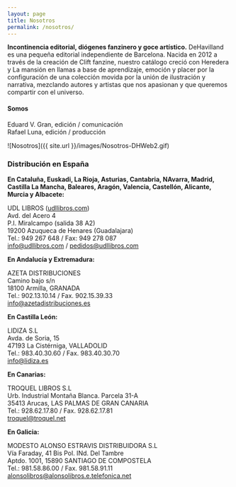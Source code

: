 ```yaml
---
layout: page
title: Nosotros
permalink: /nosotros/
---
```


**Incontinencia editorial, diógenes fanzinero y goce artístico.** DeHavilland es una pequeña editorial independiente de Barcelona. Nacida en 2012 a través de la creación de Clift fanzine, nuestro catálogo creció con Heredera y La mansión en llamas a base de aprendizaje, emoción y placer por la configuración de una colección movida por la unión de ilustración y narrativa, mezclando autores y artistas que nos apasionan y que queremos compartir con el universo.

#### Somos

Eduard V. Gran, edición / comunicación<br>
Rafael Luna, edición / producción<br>

![Nosotros]({{ site.url }}/images/Nosotros-DHWeb2.gif)

### Distribución en España

**En Cataluña, Euskadi, La Rioja, Asturias, Cantabria, NAvarra, Madrid, Castilla La Mancha, Baleares, Aragón, Valencia, Castellón, Alicante, Murcia y Albacete:**

UDL LIBROS ([udllibros.com](http://www.udllibros.com/))<br>
Avd. del Acero 4<br>
P.I. Miralcampo (salida 38 A2)<br>
19200 Azuqueca de Henares (Guadalajara)<br>
Tel.: 949 267 648 / Fax: 949 278 087<br>
[info@udllibros.com](info@udllibros.com) / [pedidos@udllibros.com](pedidos@udllibros.com)


**En Andalucía y Extremadura:**

AZETA DISTRIBUCIONES<br>
Camino bajo s/n<br>
18100 Armilla, GRANADA<br>
Tel.: 902.13.10.14 / Fax. 902.15.39.33<br>
[info@azetadistribuciones.es](info@azetadistribuciones.es)


**En Castilla León:**

LIDIZA S.L<br>
Avda. de Soria, 15<br>
47193 La Cistérniga, VALLADOLID<br>
Tel.: 983.40.30.60 / Fax. 983.40.30.70<br>
[info@lidiza.es](info@lidiza.es)


**En Canarias:**

TROQUEL LIBROS S.L<br>
Urb. Industrial Montaña Blanca. Parcela 31-A<br>
35413 Arucas, LAS PALMAS DE GRAN CANARIA<br>
Tel.: 928.62.17.80 / Fax. 928.62.17.81<br>
[troquel@troquel.net](troquel@troquel.net)


**En Galicia:**

MODESTO ALONSO ESTRAVIS DISTRIBUIDORA S.L<br>
Vía Faraday, 41 Bis Pol. INd. Del Tambre<br>
Aptdo. 1001, 15890 SANTIAGO DE COMPOSTELA<br>
Tel.: 981.58.86.00 / Fax. 981.58.91.11<br>
[alonsolibros@alonsolibros.e.telefonica.net](alonsolibros@alonsolibros.e.telefonica.net)
